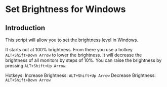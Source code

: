 # Set Brightness for Windows## IntroductionThis script will allow you to set the brightness level in Windows.It starts out at 100% brightness.  From there you use a hotkey `ALT+Shift+Down Arrow` to lower the brightness.  It will decrease the brightness of all monitors by steps of 10%.  You can raise the brightness by pressing `ALT+Shift+Up Arrow`.Hotkeys:Increase Brightness: `ALT+Shift+Up Arrow`Decrease Brightness: `ALT+Shift+Down Arrow`